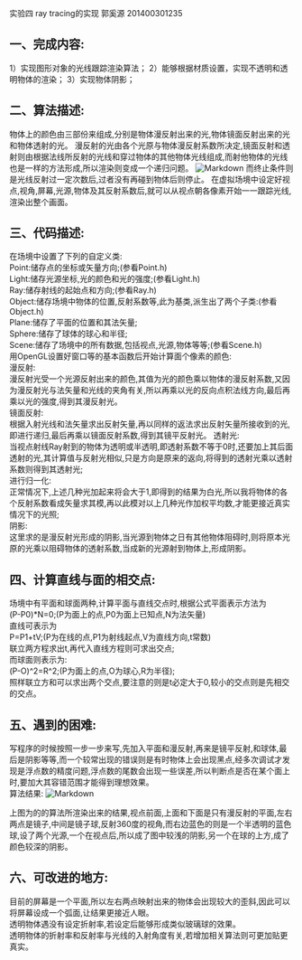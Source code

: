 ﻿实验四 ray tracing的实现
郭奚源 201400301235

## 一、完成内容:
1）实现图形对象的光线跟踪渲染算法；  2）能够根据材质设置，实现不透明和透明物体的渲染；  3）实现物体阴影； 
 
## 二、算法描述:
物体上的颜色由三部份来组成,分别是物体漫反射出来的光,物体镜面反射出来的光和物体透射的光。  漫反射的光由各个光原与物体漫反射系数所决定,镜面反射和透射则由根据法线所反射的光线和穿过物体的其他物体光线组成,而射他物体的光线也是一样的方法形成,所以渲染则变成一个递归问题。
![Markdown](http://i2.muimg.com/1949/42b7baffc1e6e744.png)
而终止条件则是光线反射过一定次数后,过者没有再碰到物体后则停止。  在虚拟场境中设定好视点,视角,屏幕,光源,物体及其反射系数后,就可以从视点朝各像素开始一一跟踪光线,渲染出整个画面。

## 三、代码描述:
在场境中设置了下列的自定义类:  
Point:储存点的坐标或矢量方向;(参看Point.h)  
Light:储存光源坐标,光的颜色和光的强度;(参看Light.h)  
Ray:储存射线的起始点和方向;(参看Ray.h)  
Object:储存场境中物体的位置,反射系数等,此为基类,派生出了两个子类:(参看Object.h)  
Plane:储存了平面的位置和其法矢量;  
Sphere:储存了球体的球心和半径;  
Scene:储存了场境中的所有数据,包括视点,光源,物体等等;(参看Scene.h)  
用OpenGL设置好窗口等的基本函数后开始计算面个像素的颜色:  
漫反射:  
漫反射光受一个光源反射出来的颜色,其值为光的颜色乘以物体的漫反射系数,又因为漫反射光与法矢量和光线的夹角有关,所以再乘以光的反向点积法线方向,最后再乘以光的强度,得到其漫反射光。  
镜面反射:  
根据入射光线和法矢量求出反射矢量,再以同样的返法求出反射矢量所接收到的光,即进行递归,最后再乘以镜面反射系数,得到其镜平反射光。
透射光:  
当视点射线Ray射到的物体为透明或半透明,即透射系数不等于0时,还要加上其后面透射的光,其计算值与反射光相似,只是方向是原来的返向,将得到的透射光乘以透射系数则得到其透射光;  
进行归一化:  
正常情况下,上述几种光加起来将会大于1,即得到的结果为白光,所以我将物体的各个反射系数看成矢量求其模,再以此模对以上几种光作加权平均数,才能更接近真实情况下的光照;  
阴影:  
这里求的是漫反射光形成的阴影,当光源到物体之日有其他物体阻碍时,则将原本光原的光乘以阻碍物体的透射系数,当成新的光源射到物体上,形成阴影。  

## 四、计算直线与面的相交点:
场境中有平面和球面两种,计算平面与直线交点时,根据公式平面表示方法为  
(P-P0)*N=0;(P为面上的点,P0为面上已知点,N为法矢量)  
直线可表示为  
P=P1+tV;(P为在线的点,P1为射线起点,V为直线方向,t常数)  
联立两方程求出t,再代入直线方程则可求出交点;  
而球面则表示为:  
(P-O)^2=R^2;(P为面上的点,O为球心,R为半径);  
照样联立方和可以求出两个交点,要注意的则是t必定大于0,较小的交点则是先相交的交点。  

## 五、遇到的困难:
写程序的时候按照一步一步来写,先加入平面和漫反射,再来是镜平反射,和球体,最后是阴影等等,而一个较常出现的错误则是有时物体上会出现黑点,经多次调试才发现是浮点数的精度问题,浮点数的尾数会出现一些误差,所以判断点是否在某个面上时,要加大其容错范围才能得到理想效果。  
算法结果:
![Markdown](http://i2.muimg.com/1949/1dfebd3d9c1761ab.png)

上图为的的算法所渲染出来的结果,视点前面,上面和下面是只有漫反射的平面,左右两点是镜子,中间是镜子球,反射360度的视角,而右边蓝色的则是一个半透明的蓝色球,设了两个光源,一个在视点后,所以成了图中较浅的阴影,另一个在球的上方,成了颜色较深的阴影。  

## 六、可改进的地方:
目前的屏幕是一个平面,所以左右两点映射出来的物体会出现较大的歪斜,因此可以将屏幕设成一个弧面,让结果更接近人眼。  
透明物体遇没有设定折射率,若设定后能够形成类似玻璃球的效果。  
透明物体的折射率和反射率与光线的入射角度有关,若增加相关算法则可更加贴更真实。  